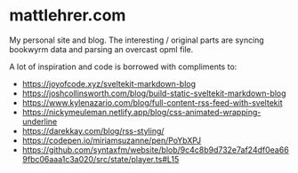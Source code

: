# mattlehrer.com

My personal site and blog. The interesting / original parts are syncing bookwyrm data and parsing an overcast opml file.

A lot of inspiration and code is borrowed with compliments to:
- https://joyofcode.xyz/sveltekit-markdown-blog
- https://joshcollinsworth.com/blog/build-static-sveltekit-markdown-blog
- https://www.kylenazario.com/blog/full-content-rss-feed-with-sveltekit
- https://nickymeuleman.netlify.app/blog/css-animated-wrapping-underline
- https://darekkay.com/blog/rss-styling/
- https://codepen.io/miriamsuzanne/pen/PoYbXPJ
- https://github.com/syntaxfm/website/blob/9c4c8b9d732e7af24df0ea669fbc06aaa1c3a020/src/state/player.ts#L15